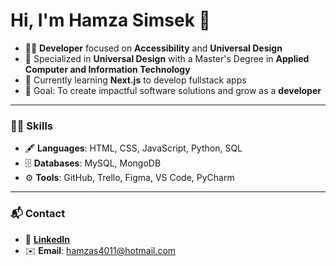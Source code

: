 # Hi, I'm Hamza Simsek 👋

- 👨‍💻 **Developer** focused on **Accessibility** and **Universal Design**
- 🌟 Specialized in **Universal Design** with a Master's Degree in **Applied Computer and Information Technology**
- 🌱 Currently learning **Next.js** to develop fullstack apps
- 🎯 Goal: To create impactful software solutions and grow as a **developer**

---

### 🧑‍💻 Skills
- 🖋️ **Languages**: HTML, CSS, JavaScript, Python, SQL
- 🗄️ **Databases**: MySQL, MongoDB
- ⚙️ **Tools**: GitHub, Trello, Figma, VS Code, PyCharm

---

### 📬 Contact
- 📄 [**LinkedIn**](https://www.linkedin.com/in/hamza-simsek-033a14108/)
- ✉️ **Email**: hamzas4011@hotmail.com
